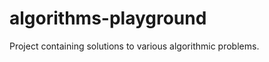 algorithms-playground
=====================

Project containing solutions to various algorithmic problems.
